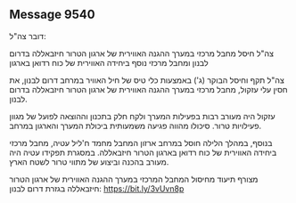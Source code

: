 ## Message 9540

דובר צה"ל:

צה"ל חיסל מחבל מרכזי במערך ההגנה האווירית של ארגון הטרור חיזבאללה בדרום לבנון ומחבל מרכזי נוסף ביחידה האווירית של כוח רדואן בארגון

צה"ל תקף וחיסל הבוקר (ג') באמצעות כלי טיס של חיל האוויר במרחב דרום לבנון, את חסין עלי עזקול, מחבל מרכזי במערך ההגנה האווירית של ארגון הטרור חיזבאללה בדרום לבנון. 

עזקול היה מעורב רבות בפעילות המערך ולקח חלק בתכנון וההוצאה לפועל של מגוון פעילויות טרור. סיכולו מהווה פגיעה משמעותית ביכולת המערך והארגון במרחב.

בנוסף, במהלך הלילה חוסל במרחב ארזון המחבל מחמד ח'ליל עטיה, מחבל מרכזי ביחידה האווירית של כוח רדואן בארגון הטרור חיזבאללה. במסגרת תפקידו עטיה היה מעורב בהכנה וביצוע של מתווי טרור לשטח הארץ.

מצורף תיעוד מחיסול המחבל המרכזי במערך ההגנה האווירית של ארגון הטרור חיזבאללה בגזרת דרום לבנון: https://bit.ly/3vUvn8p

